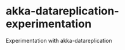 akka-datareplication-experimentation
====================================

Experimentation with akka-datareplication
